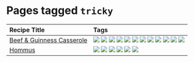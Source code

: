 # Pages tagged `tricky`

|Recipe Title|Tags
|:---|:---|
|[Beef & Guinness Casserole](../recipes/beefandguinnesscasserole.md)|[![](https://img.shields.io/badge/tag-amazing-8ce73b)](../tags/amazing.md) [![](https://img.shields.io/badge/tag-baked-062ab)](../tags/baked.md) [![](https://img.shields.io/badge/tag-beef-8344b1)](../tags/beef.md) [![](https://img.shields.io/badge/tag-casserole-3a4f8e)](../tags/casserole.md) [![](https://img.shields.io/badge/tag-dinner-91514)](../tags/dinner.md) [![](https://img.shields.io/badge/tag-guinness-6984a1)](../tags/guinness.md) [![](https://img.shields.io/badge/tag-irish-bb15fd)](../tags/irish.md) [![](https://img.shields.io/badge/tag-large_quantity-eadebe)](../tags/large_quantity.md) [![](https://img.shields.io/badge/tag-long_cook_time-5b6ac0)](../tags/long_cook_time.md) [![](https://img.shields.io/badge/tag-long_prep_time-95446)](../tags/long_prep_time.md) [![](https://img.shields.io/badge/tag-messy-4d8aaa)](../tags/messy.md) [![](https://img.shields.io/badge/tag-tricky-acbc2f)](../tags/tricky.md)|
|[Hommus](../recipes/hommus.md)|[![](https://img.shields.io/badge/tag-healthy-6d71)](../tags/healthy.md) [![](https://img.shields.io/badge/tag-messy-4d8aaa)](../tags/messy.md) [![](https://img.shields.io/badge/tag-protein-fecb83)](../tags/protein.md) [![](https://img.shields.io/badge/tag-tricky-acbc2f)](../tags/tricky.md) [![](https://img.shields.io/badge/tag-vegan-10cdd6)](../tags/vegan.md) [![](https://img.shields.io/badge/tag-vegetarian-1754e4)](../tags/vegetarian.md)|